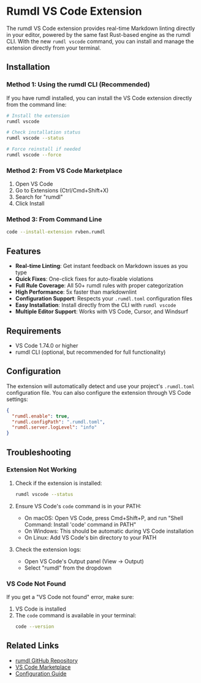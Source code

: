 # Rumdl VS Code Extension

The rumdl VS Code extension provides real-time Markdown linting directly in your editor, powered by the same fast Rust-based engine as the rumdl CLI. With the new `rumdl vscode` command, you can install and manage the extension directly from your terminal.

## Installation

### Method 1: Using the rumdl CLI (Recommended)

If you have rumdl installed, you can install the VS Code extension directly from the command line:

```bash
# Install the extension
rumdl vscode

# Check installation status
rumdl vscode --status

# Force reinstall if needed
rumdl vscode --force
```

### Method 2: From VS Code Marketplace

1. Open VS Code
2. Go to Extensions (Ctrl/Cmd+Shift+X)
3. Search for "rumdl"
4. Click Install

### Method 3: From Command Line

```bash
code --install-extension rvben.rumdl
```

## Features

- **Real-time Linting**: Get instant feedback on Markdown issues as you type
- **Quick Fixes**: One-click fixes for auto-fixable violations
- **Full Rule Coverage**: All 50+ rumdl rules with proper categorization
- **High Performance**: 5x faster than markdownlint
- **Configuration Support**: Respects your `.rumdl.toml` configuration files
- **Easy Installation**: Install directly from the CLI with `rumdl vscode`
- **Multiple Editor Support**: Works with VS Code, Cursor, and Windsurf

## Requirements

- VS Code 1.74.0 or higher
- rumdl CLI (optional, but recommended for full functionality)

## Configuration

The extension will automatically detect and use your project's `.rumdl.toml` configuration file. You can also configure the extension through VS Code settings:

```json
{
  "rumdl.enable": true,
  "rumdl.configPath": ".rumdl.toml",
  "rumdl.server.logLevel": "info"
}
```

## Troubleshooting

### Extension Not Working

1. Check if the extension is installed:
   ```bash
   rumdl vscode --status
   ```

2. Ensure VS Code's `code` command is in your PATH:
   - On macOS: Open VS Code, press Cmd+Shift+P, and run "Shell Command: Install 'code' command in PATH"
   - On Windows: This should be automatic during VS Code installation
   - On Linux: Add VS Code's bin directory to your PATH

3. Check the extension logs:
   - Open VS Code's Output panel (View → Output)
   - Select "rumdl" from the dropdown

### VS Code Not Found

If you get a "VS Code not found" error, make sure:

1. VS Code is installed
2. The `code` command is available in your terminal:
   ```bash
   code --version
   ```

## Related Links

- [rumdl GitHub Repository](https://github.com/rvben/rumdl)
- [VS Code Marketplace](https://marketplace.visualstudio.com/items?itemName=rumdl.rumdl)
- [Configuration Guide](./global-settings.md)
